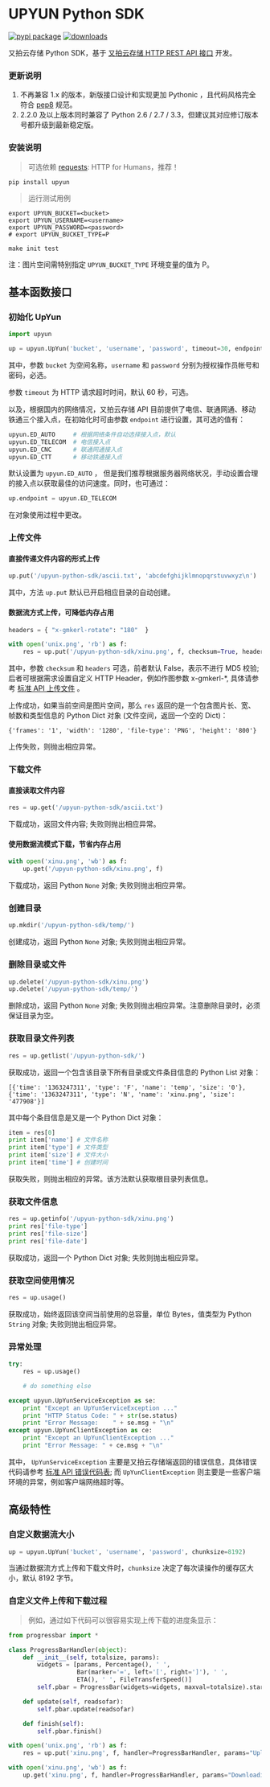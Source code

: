 # UPYUN Python SDK

[![pypi package](https://badge.fury.io/py/upyun.png)](http://badge.fury.io/py/upyun) [![downloads](https://pypip.in/d/upyun/badge.png)](https://crate.io/packages/upyun/)

又拍云存储 Python SDK，基于 [又拍云存储 HTTP REST API 接口](http://wiki.upyun.com/index.php?title=HTTP_REST_API%E6%8E%A5%E5%8F%A3) 开发。

### 更新说明

1. 不再兼容 1.x 的版本，新版接口设计和实现更加 Pythonic ，且代码风格完全符合 [pep8](https://pypi.python.org/pypi/pep8) 规范。
2. 2.2.0 及以上版本同时兼容了 Python 2.6 / 2.7 / 3.3，但建议其对应修订版本号都升级到最新稳定版。

### 安装说明

> 可选依赖 [requests](https://github.com/kennethreitz/requests): HTTP for Humans，推荐！

```
pip install upyun
```

> 运行测试用例

```
export UPYUN_BUCKET=<bucket>
export UPYUN_USERNAME=<username>
export UPYUN_PASSWORD=<password>
# export UPYUN_BUCKET_TYPE=P

make init test
```

注：图片空间需特别指定 `UPYUN_BUCKET_TYPE` 环境变量的值为 P。

## 基本函数接口

### 初始化 UpYun

```python
import upyun

up = upyun.UpYun('bucket', 'username', 'password', timeout=30, endpoint=upyun.ED_AUTO)
```

其中，参数 `bucket` 为空间名称，`username` 和 `password` 分别为授权操作员帐号和密码，必选。

参数 `timeout` 为 HTTP 请求超时时间，默认 60 秒，可选。

以及，根据国内的网络情况，又拍云存储 API 目前提供了电信、联通网通、移动铁通三个接入点，在初始化时可由参数 `endpoint` 进行设置，其可选的值有：

```python
upyun.ED_AUTO     # 根据网络条件自动选择接入点，默认
upyun.ED_TELECOM  # 电信接入点
upyun.ED_CNC      # 联通网通接入点
upyun.ED_CTT      # 移动铁通接入点
```

默认设置为 `upyun.ED_AUTO` ， 但是我们推荐根据服务器网络状况，手动设置合理的接入点以获取最佳的访问速度。同时，也可通过：

```python
up.endpoint = upyun.ED_TELECOM
```

在对象使用过程中更改。

### 上传文件

#### 直接传递文件内容的形式上传

```python
up.put('/upyun-python-sdk/ascii.txt', 'abcdefghijklmnopqrstuvwxyz\n')
```

其中，方法 `up.put` 默认已开启相应目录的自动创建。

#### 数据流方式上传，可降低内存占用

```python
headers = { "x-gmkerl-rotate": "180"  }

with open('unix.png', 'rb') as f:
    res = up.put('/upyun-python-sdk/xinu.png', f, checksum=True, headers=headers)
```

其中，参数 `checksum` 和 `headers` 可选，前者默认 False，表示不进行 MD5 校验; 后者可根据需求设置自定义 HTTP Header，例如作图参数 x-gmkerl-*, 具体请参考 [标准 API 上传文件](http://wiki.upyun.com/index.php?title=%E6%A0%87%E5%87%86API%E4%B8%8A%E4%BC%A0%E6%96%87%E4%BB%B6) 。

上传成功，如果当前空间是图片空间，那么 `res` 返回的是一个包含图片长、宽、帧数和类型信息的 Python Dict 对象 (文件空间，返回一个空的 Dict)：

```
{'frames': '1', 'width': '1280', 'file-type': 'PNG', 'height': '800'}
```

上传失败，则抛出相应异常。

### 下载文件

#### 直接读取文件内容

```python
res = up.get('/upyun-python-sdk/ascii.txt')
```

下载成功，返回文件内容; 失败则抛出相应异常。

#### 使用数据流模式下载，节省内存占用

```python
with open('xinu.png', 'wb') as f:
    up.get('/upyun-python-sdk/xinu.png', f)
```

下载成功，返回 Python `None` 对象; 失败则抛出相应异常。

### 创建目录

```python
up.mkdir('/upyun-python-sdk/temp/')
```

创建成功，返回 Python `None` 对象; 失败则抛出相应异常。

### 删除目录或文件

```python
up.delete('/upyun-python-sdk/xinu.png')
up.delete('/upyun-python-sdk/temp/')
```

删除成功，返回 Python `None` 对象; 失败则抛出相应异常。注意删除目录时，必须保证目录为空。

### 获取目录文件列表

```python
res = up.getlist('/upyun-python-sdk/')
```

获取成功，返回一个包含该目录下所有目录或文件条目信息的 Python List 对象：

```
[{'time': '1363247311', 'type': 'F', 'name': 'temp', 'size': '0'}, {'time': '1363247311', 'type': 'N', 'name': 'xinu.png', 'size': '477908'}]
```

其中每个条目信息是又是一个 Python Dict 对象：

```python
item = res[0]
print item['name'] # 文件名称
print item['type'] # 文件类型
print item['size'] # 文件大小
print item['time'] # 创建时间
```

获取失败，则抛出相应的异常。该方法默认获取根目录列表信息。

### 获取文件信息

```python
res = up.getinfo('/upyun-python-sdk/xinu.png')
print res['file-type']
print res['file-size']
print res['file-date']
```

获取成功，返回一个 Python Dict 对象; 失败则抛出相应异常。

### 获取空间使用情况

```python
res = up.usage()
```

获取成功，始终返回该空间当前使用的总容量，单位 Bytes，值类型为 Python `String` 对象; 失败则抛出相应异常。

### 异常处理

```python
try:
    res = up.usage()

    # do something else

except upyun.UpYunServiceException as se:
    print "Except an UpYunServiceException ..."
    print "HTTP Status Code: " + str(se.status)
    print "Error Message:    " + se.msg + "\n"
except upyun.UpYunClientException as ce:
    print "Except an UpYunClientException ..."
    print "Error Message: " + ce.msg + "\n"
```

其中， `UpYunServiceException` 主要是又拍云存储端返回的错误信息，具体错误代码请参考 [标准 API 错误代码表](http://wiki.upyun.com/index.php?title=%E6%A0%87%E5%87%86API%E9%94%99%E8%AF%AF%E4%BB%A3%E7%A0%81%E8%A1%A8); 而 `UpYunClientException` 则主要是一些客户端环境的异常，例如客户端网络超时等。

## 高级特性

### 自定义数据流大小

```python
up = upyun.UpYun('bucket', 'username', 'password', chunksize=8192)
```

当通过数据流方式上传和下载文件时，`chunksize` 决定了每次读操作的缓存区大小，默认 8192 字节。

### 自定义文件上传和下载过程

> 例如，通过如下代码可以很容易实现上传下载的进度条显示：

```python
from progressbar import *

class ProgressBarHandler(object):
    def __init__(self, totalsize, params):
        widgets = [params, Percentage(), ' ',
                   Bar(marker='=', left='[', right=']'), ' ',
                   ETA(), ' ', FileTransferSpeed()]
        self.pbar = ProgressBar(widgets=widgets, maxval=totalsize).start()

    def update(self, readsofar):
        self.pbar.update(readsofar)

    def finish(self):
        self.pbar.finish()

with open('unix.png', 'rb') as f:
    res = up.put('xinu.png', f, handler=ProgressBarHandler, params="Uploading ")

with open('xinu.png', 'wb') as f:
    up.get('xinu.png', f, handler=ProgressBarHandler, params="Downloading ")
```
